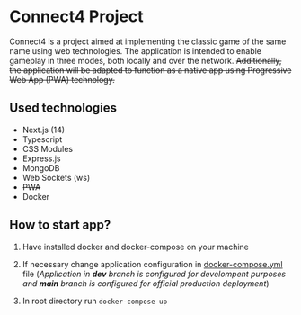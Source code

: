 # Connect4 Project

Connect4 is a project aimed at implementing the classic game of the same name using web technologies. The application is intended to enable gameplay in three modes, both locally and over the network. ~~Additionally, the application will be adapted to function as a native app using Progressive Web App (PWA) technology.~~

## Used technologies

-   Next.js (14)
-   Typescript
-   CSS Modules
-   Express.js
-   MongoDB
-   Web Sockets (ws)
-   ~~PWA~~
-   Docker

## How to start app?

1. Have installed docker and docker-compose on your machine

1. If necessary change application configuration in [docker-compose.yml](/docker-compose.yml) file (*Application in **dev** branch is configured for develompent purposes and **main** branch is configured for official production deployment*)

1. In root directory run `docker-compose up` 
